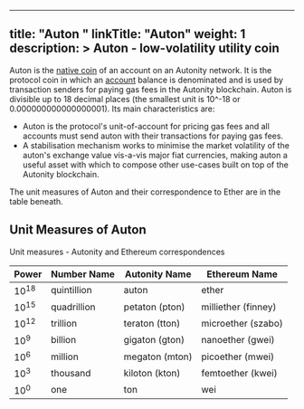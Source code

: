 
---
title: "Auton "
linkTitle: "Auton"
weight: 1
description: >
  Auton - low-volatility utility coin
---

Auton is the [native coin](/glossary/#native-coin) of an account on an Autonity network. It is the protocol coin in which an [account](/glossary/#account) balance is denominated and is used by transaction senders for paying gas fees in the Autonity blockchain. Auton is divisible up to 18 decimal places (the smallest unit is 10^-18 or 0.000000000000000001). Its main characteristics are:

- Auton is the protocol's unit-of-account for pricing gas fees and all accounts must send auton with their transactions for paying gas fees.
- A stabilisation mechanism works to minimise the market volatility of the auton's exchange value vis-a-vis major fiat currencies, making auton a useful asset with which to compose other use-cases built on top of the Autonity blockchain.

The unit measures of Auton and their correspondence to Ether are in the table beneath.

## Unit Measures of Auton

Unit measures - Autonity and Ethereum correspondences

| Power | Number Name | Autonity Name | Ethereum Name|
|--|--|--|--|
| 10<sup>18</sup> | quintillion | auton | ether |
| 10<sup>15</sup> | quadrillion | petaton (pton) | milliether (finney) |
| 10<sup>12</sup> | trillion | teraton (tton) | microether (szabo) |
| 10<sup>9</sup> | billion | gigaton (gton) | nanoether (gwei) |
| 10<sup>6</sup> | million | megaton (mton) | picoether (mwei) |
| 10<sup>3</sup> | thousand | kiloton (kton) | femtoether (kwei) |
| 10<sup>0</sup> | one | ton | wei |
